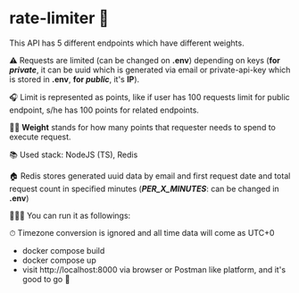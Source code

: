 # rate-limiter 🚀

This API has 5 different endpoints which have different weights.

⚠️ Requests are limited (can be changed on **.env**) depending on keys (**for _private_**, it can be uuid which is generated via email or private-api-key which is stored in **.env**, **for _public_**, it's **IP**). 

🎧 Limit is represented as points, like if user has 100 requests limit for public endpoint, s/he has 100 points for related endpoints.

🏋🏽 **Weight** stands for how many points that requester needs to spend to execute request. 

📚 Used stack: NodeJS (TS), Redis

🏠 Redis stores generated uuid data by email and first request date and total request count in specified minutes (**_PER_X_MINUTES_**: can be changed in **.env**) 

🏃🏽‍♂️ You can run it as followings:

⏱ Timezone conversion is ignored and all time data will come as UTC+0

- docker compose build
- docker compose up
- visit http://localhost:8000 via browser or Postman like platform, and it's good to go 🚀
